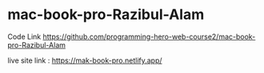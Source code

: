 # mac-book-pro-Razibul-Alam

Code Link https://github.com/programming-hero-web-course2/mac-book-pro-Razibul-Alam

live site link : https://mak-book-pro.netlify.app/

